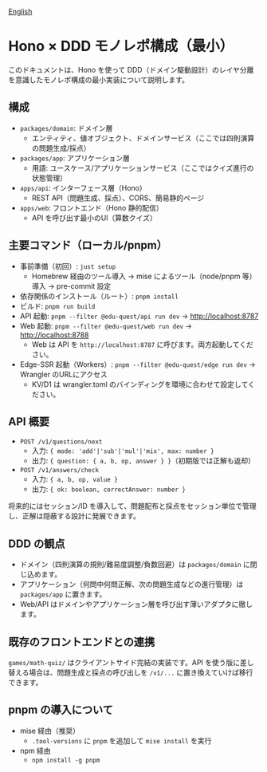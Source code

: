 [English](/docs/hono-ddd-monorepo.md)

# Hono × DDD モノレポ構成（最小）

このドキュメントは、Hono を使って DDD（ドメイン駆動設計）のレイヤ分離を意識したモノレポ構成の最小実装について説明します。

## 構成

- `packages/domain`: ドメイン層
  - エンティティ、値オブジェクト、ドメインサービス（ここでは四則演算の問題生成/採点）
- `packages/app`: アプリケーション層
  - 用語: ユースケース/アプリケーションサービス（ここではクイズ進行の状態管理）
- `apps/api`: インターフェース層（Hono）
  - REST API（問題生成、採点）、CORS、簡易静的ページ
- `apps/web`: フロントエンド（Hono 静的配信）
  - API を呼び出す最小のUI（算数クイズ）

## 主要コマンド（ローカル/pnpm）

- 事前準備（初回）: `just setup`
  - Homebrew 経由のツール導入 → mise によるツール（node/pnpm 等）導入 → pre-commit 設定
- 依存関係のインストール（ルート）: `pnpm install`
- ビルド: `pnpm run build`
- API 起動: `pnpm --filter @edu-quest/api run dev` → <http://localhost:8787>
- Web 起動: `pnpm --filter @edu-quest/web run dev` → <http://localhost:8788>
  - Web は API を `http://localhost:8787` に呼びます。両方起動してください。
- Edge-SSR 起動（Workers）: `pnpm --filter @edu-quest/edge run dev` → Wrangler のURLにアクセス
  - KV/D1 は wrangler.toml のバインディングを環境に合わせて設定してください。

## API 概要

- `POST /v1/questions/next`
  - 入力: `{ mode: 'add'|'sub'|'mul'|'mix', max: number }`
  - 出力: `{ question: { a, b, op, answer } }`（初期版では正解も返却）
- `POST /v1/answers/check`
  - 入力: `{ a, b, op, value }`
  - 出力: `{ ok: boolean, correctAnswer: number }`

将来的にはセッション/ID を導入して、問題配布と採点をセッション単位で管理し、正解は隠蔽する設計に発展できます。

## DDD の観点

- ドメイン（四則演算の規則/難易度調整/負数回避）は `packages/domain` に閉じ込めます。
- アプリケーション（何問中何問正解、次の問題生成などの進行管理）は `packages/app` に置きます。
- Web/API はドメインやアプリケーション層を呼び出す薄いアダプタに徹します。

## 既存のフロントエンドとの連携

`games/math-quiz/` はクライアントサイド完結の実装です。API を使う版に差し替える場合は、問題生成と採点の呼び出しを `/v1/...` に置き換えていけば移行できます。

## pnpm の導入について

- mise 経由（推奨）
  - `.tool-versions` に `pnpm` を追加して `mise install` を実行
- npm 経由
  - `npm install -g pnpm`
